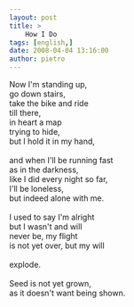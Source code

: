```yaml
---
layout: post
title: >
    How I Do
tags: [english,]
date: 2008-04-04 13:16:00
author: pietro
---
```

Now I'm standing up,<br/>go down stairs,<br/>take the bike and ride<br/>till there,<br/>in heart a map<br/>trying to hide,<br/>but I hold it in my hand,<br/><br/>and when I'll be running fast<br/>as in the darkness,<br/>like I did every night so far,<br/>I'll be loneless,<br/>but indeed alone with me.<br/><br/>I used to say I'm alright<br/>but I wasn't and will<br/>never be, my flight<br/>is not yet over, but my will<br/><br/>explode.<br/><br/>Seed is not yet grown,<br/>as it doesn't want being shown.
